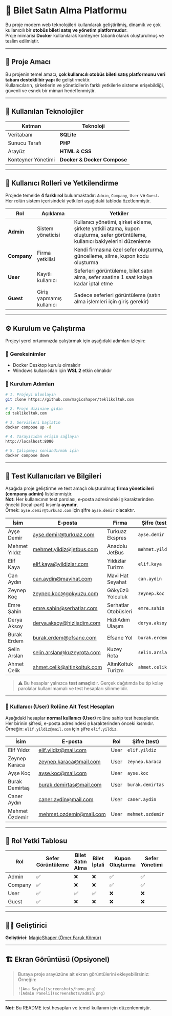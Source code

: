 
# 🚌 Bilet Satın Alma Platformu

Bu proje modern web teknolojileri kullanılarak geliştirilmiş, dinamik ve çok kullanıcılı bir **otobüs bileti satış ve yönetim platformudur**.  
Proje mimarisi **Docker** kullanılarak konteyner tabanlı olarak oluşturulmuş ve teslim edilmiştir.

---

## 🎯 Proje Amacı

Bu projenin temel amacı, **çok kullanıcılı otobüs bileti satış platformunu veri tabanı destekli bir yapı** ile geliştirmektir.  
Kullanıcıların, şirketlerin ve yöneticilerin farklı yetkilerle sisteme erişebildiği, güvenli ve esnek bir mimari hedeflenmiştir.

---

## 🧩 Kullanılan Teknolojiler

| Katman | Teknoloji |
|--------|------------|
| Veritabanı | **SQLite** |
| Sunucu Tarafı | **PHP** |
| Arayüz | **HTML & CSS** |
| Konteyner Yönetimi | **Docker & Docker Compose** |

---

## 👥 Kullanıcı Rolleri ve Yetkilendirme

Projede temelde **4 farklı rol** bulunmaktadır: `Admin`, `Company`, `User` ve `Guest`.  
Her rolün sistem içerisindeki yetkileri aşağıdaki tabloda özetlenmiştir.

| Rol | Açıklama | Yetkiler |
|-----|-----------|-----------|
| **Admin** | Sistem yöneticisi | Kullanıcı yönetimi, şirket ekleme, şirkete yetkili atama, kupon oluşturma, sefer görüntüleme, kullanıcı bakiyelerini düzenleme |
| **Company** | Firma yetkilisi | Kendi firmasına özel sefer oluşturma, güncelleme, silme, kupon kodu oluşturma |
| **User** | Kayıtlı kullanıcı | Seferleri görüntüleme, bilet satın alma, sefer saatine 1 saat kalaya kadar iptal etme |
| **Guest** | Giriş yapmamış kullanıcı | Sadece seferleri görüntüleme (satın alma işlemleri için giriş gerekir) |

---

## ⚙️ Kurulum ve Çalıştırma

Projeyi yerel ortamınızda çalıştırmak için aşağıdaki adımları izleyin:

### 🧱 Gereksinimler
- Docker Desktop kurulu olmalıdır  
- Windows kullanıcıları için **WSL 2** etkin olmalıdır

### 🔧 Kurulum Adımları
```bash
# 1. Projeyi klonlayın
git clone https://github.com/magicshaper/teklikoltuk.com

# 2. Proje dizinine gidin
cd teklikoltuk.com

# 3. Servisleri başlatın
docker compose up -d

# 4. Tarayıcıdan erişim sağlayın
http://localhost:8080

# 5. Çalışmayı sonlandırmak için
docker compose down
```

---

## 🧪 Test Kullanıcıları ve Bilgileri

Aşağıda proje geliştirme ve test amaçlı oluşturulmuş **firma yöneticileri (company admin)** listelenmiştir.  
**Not:** Her kullanıcının test parolası, e‑posta adresindeki `@` karakterinden önceki (local-part) kısımla **aynıdır**.  
Örnek: `ayse.demir@turkuaz.com` için şifre `ayse.demir` olacaktır.

| İsim | E‑posta | Firma | Şifre (test) |
|------|--------|-------|--------------|
| Ayşe Demir | ayse.demir@turkuaz.com | Turkuaz Ekspres | `ayse.demir` |
| Mehmet Yıldız | mehmet.yildiz@jetbus.com | Anadolu JetBus | `mehmet.yildiz` |
| Elif Kaya | elif.kaya@yildizlar.com | Yıldızlar Turizm | `elif.kaya` |
| Can Aydın | can.aydin@mavihat.com | Mavi Hat Seyahat | `can.aydin` |
| Zeynep Koç | zeynep.koc@gokyuzu.com | Gökyüzü Yolculuk | `zeynep.koc` |
| Emre Şahin | emre.sahin@serhatlar.com | Serhatlar Otobüsleri | `emre.sahin` |
| Derya Aksoy | derya.aksoy@hizliadim.com | HızlıAdım Ulaşım | `derya.aksoy` |
| Burak Erdem | burak.erdem@efsane.com | Efsane Yol | `burak.erdem` |
| Selin Arslan | selin.arslan@kuzeyrota.com | Kuzey Rota | `selin.arslan` |
| Ahmet Çelik | ahmet.celik@altinkoltuk.com | AltınKoltuk Turizm | `ahmet.celik` |

> ⚠️ Bu hesaplar yalnızca **test amaçlı**dır. Gerçek dağıtımda bu tip kolay parolalar kullanılmamalı ve test hesapları silinmelidir.

---

### 👤 Kullanıcı (User) Rolüne Ait Test Hesapları

Aşağıdaki hesaplar **normal kullanıcı (User)** rolüne sahip test hesaplarıdır.  
Her birinin şifresi, e-posta adresindeki `@` karakterinden önceki kısmıdır.  
Örneğin: `elif.yildiz@mail.com` için şifre `elif.yildiz`.

| İsim | E-posta | Rol | Şifre (test) |
|------|----------|------|--------------|
| Elif Yıldız | elif.yildiz@mail.com | User | `elif.yildiz` |
| Zeynep Karaca | zeynep.karaca@mail.com | User | `zeynep.karaca` |
| Ayşe Koç | ayse.koc@mail.com | User | `ayse.koc` |
| Burak Demirtaş | burak.demirtas@mail.com | User | `burak.demirtas` |
| Caner Aydın | caner.aydin@mail.com | User | `caner.aydin` |
| Mehmet Özdemir | mehmet.ozdemir@mail.com | User | `mehmet.ozdemir` |

---

## 🧮 Rol Yetki Tablosu

| Rol | Sefer Görüntüleme | Bilet Satın Alma | Bilet İptali | Kupon Oluşturma | Sefer Yönetimi | Kullanıcı Yönetimi |
|------|------------------|------------------|----------------|------------------|------------------|------------------|
| Admin | ✅ | ❌ | ❌ | ✅ | ✅ | ✅ |
| Company | ✅ | ❌ | ❌ | ✅ | ✅ | ❌ |
| User | ✅ | ✅ | ✅ | ❌ | ❌ | ❌ |
| Guest | ✅ | ❌ | ❌ | ❌ | ❌ | ❌ |

---

## 🧑‍💻 Geliştirici

**Geliştirici:** [MagicShaper (Ömer Faruk Kömür)](https://github.com/magicshaper)

---



## 🏗️ Ekran Görüntüsü (Opsiyonel)

> Buraya proje arayüzüne ait ekran görüntülerini ekleyebilirsiniz:  
> Örneğin:
> ```
> ![Ana Sayfa](screenshots/home.png)
> ![Admin Paneli](screenshots/admin.png)
> ```

---

**Not:** Bu README test hesapları ve temel kullanım için düzenlenmiştir. 
